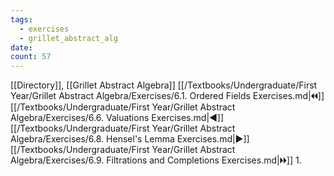 ```yaml
---
tags:
  - exercises
  - grillet_abstract_alg
date:
count: 57
---
```

[[Directory]], [[Grillet Abstract Algebra]]
[[/Textbooks/Undergraduate/First Year/Grillet Abstract Algebra/Exercises/6.1. Ordered Fields Exercises.md|🞀🞀]] [[/Textbooks/Undergraduate/First Year/Grillet Abstract Algebra/Exercises/6.6. Valuations Exercises.md|◀]] [[/Textbooks/Undergraduate/First Year/Grillet Abstract Algebra/Exercises/6.8. Hensel's Lemma Exercises.md|▶]] [[/Textbooks/Undergraduate/First Year/Grillet Abstract Algebra/Exercises/6.9. Filtrations and Completions Exercises.md|🞂🞂]]
1. 